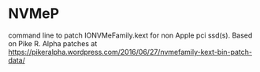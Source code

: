 # NVMeP
command line to patch IONVMeFamily.kext for non Apple pci ssd(s). Based on Pike R. Alpha patches at https://pikeralpha.wordpress.com/2016/06/27/nvmefamily-kext-bin-patch-data/
